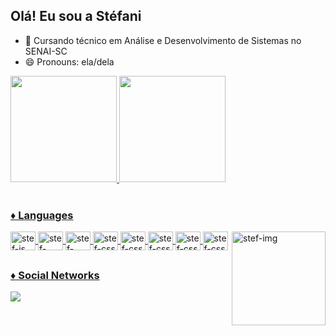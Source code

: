 ## Olá! Eu sou a Stéfani

- 🌱 Cursando técnico em Análise e Desenvolvimento de Sistemas no SENAI-SC
- 😄 Pronouns: ela/dela

<div display: inline_block>
  <a href = "https://github.com/steflemos">
 <img height="170em" src="https://github-readme-stats.vercel.app/api?username=steflemos&show_icons=true&theme=radical">
 <img height="170em" src="https://github-readme-stats.vercel.app/api/top-langs/?username=anuraghazra&layout=compact&theme=radical ">
 </div>
  
<div style="display: inline_block"><br>
  <h3>♦ Languages </h3>
  <img align = "center" alt = "stef-js" height = "30" width = "40" src= "https://cdn.jsdelivr.net/gh/devicons/devicon/icons/javascript/javascript-original.svg">
  <img align = "center" alt = "stef-html" height = "30" width = "40" src= "https://cdn.jsdelivr.net/gh/devicons/devicon/icons/html5/html5-original.svg">
  <img align = "center" alt = "stef-react" height = "30" width = "40" src= "https://cdn.jsdelivr.net/gh/devicons/devicon/icons/react/react-original.svg">
  <img align = "center" alt = "stef-css" height = "30" width = "40" src= "https://cdn.jsdelivr.net/gh/devicons/devicon/icons/css3/css3-original.svg">
  <img align = "center" alt = "stef-css" height = "30" width = "40" src= "https://cdn.jsdelivr.net/gh/devicons/devicon/icons/typescript/typescript-original.svg">
  <img align = "center" alt = "stef-css" height = "30" width = "40" src= "https://cdn.jsdelivr.net/gh/devicons/devicon/icons/mysql/mysql-original.svg">
  <img align = "center" alt = "stef-css" height = "30" width = "40" src= "https://cdn.jsdelivr.net/gh/devicons/devicon/icons/postgresql/postgresql-original.svg">
  <img align = "center" alt = "stef-css" height = "30" width = "40" src= "https://cdn.jsdelivr.net/gh/devicons/devicon/icons/nodejs/nodejs-original.svg">
  <img align = "right" alt = "stef-img"  height = "150" width = "150" src = "https://picrew.me/shareImg/org/202207/338224_qye6VaJ2.png">
</div>
  
  
 ##
 
  <div>
    <h3>♦ Social Networks</h3>
  <a href = "https://br.linkedin.com/in/stefani-ferreira-25107b222?trk=people-guest_people_search-card" target ="-blank"> <img src =          "https://img.shields.io/badge/LinkedIn-0077B5?style=for-the-badge&logo=linkedin&logoColor=white" target ="_blank" > </a>
    
    
  </div>
  
